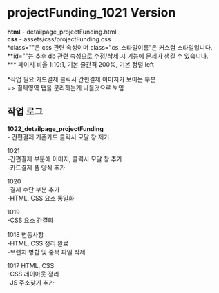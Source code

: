 # projectFunding_1021 Version
<b>html</b> - detailpage_projectFunding.html<br>
<b>css</b> - assets/css/projectFunding.css<br>
*class=""은 css 관련 속성이며 class="cs_스타일이름"은 커스텀 스타일입니다.<br>
**id=""는 추후 db 관련 속성으로 수정/삭제 시 기능에 문제가 생길 수 있습니다.<br>
*** 페이지 비율 1:10:1, 기본 줄간격 200%, 기본 정렬 left<br>

*작업 필요:카드결제 클릭시 간편결제 이미지가 보이는 부분<br>
=> 결제영역 탭을 분리하는게 나을것으로 보임
<h2>작업 로그</h2>
<b>1022_detailpage_projectFunding</b><br>
- 간편결제 기존카드 클릭시 모달 창 제거<br>

1021<br>
-간편결제 부분에 이미지, 클릭시 모달 창 추가<br>
-카드결제 폼 양식 추가<br>

1020<br>
-결제 수단 부분 추가<br>
-HTML, CSS 요소 통일화<br>

1019<br>
-CSS 요소 간결화<br>

1018 변동사항<br>
-HTML, CSS 정리 완료<br>
-브랜치 병합 및 중복 파일 삭제<br>

1017 HTML, CSS<br>
-CSS 레이아웃 정리<br>
-JS 주소찾기 추가 <br>
